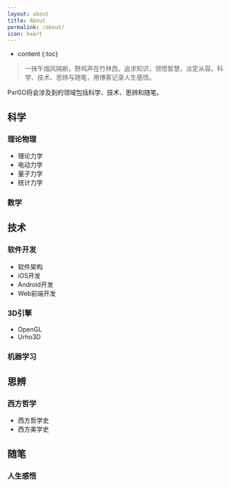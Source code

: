 ```yaml
---
layout: about
title: About
permalink: /about/
icon: heart
---
```

* content
{:toc}

> 一抹午烟风隔断，野鸡声在竹林西。追求知识，领悟智慧，淡定从容。科学、技术、思辨与随笔，用博客记录人生感悟。

PxrGO将会涉及到的领域包括科学、技术、思辨和随笔。

## 科学

### 理论物理
- 理论力学
- 电动力学
- 量子力学
- 统计力学

### 数学

## 技术

### 软件开发
- 软件架构
- iOS开发
- Android开发
- Web前端开发

### 3D引擎
- OpenGL
- Urho3D

### 机器学习

## 思辨

### 西方哲学

- 西方哲学史
- 西方美学史

## 随笔

### 人生感悟
